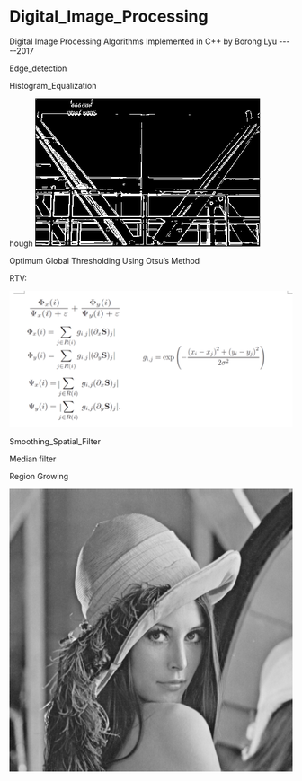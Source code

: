 # Digital_Image_Processing
Digital Image Processing Algorithms Implemented in C++ by Borong Lyu
                                                                 -----2017

Edge_detection

Histogram_Equalization

hough
![The image should be here](result.bmp)

Optimum Global Thresholding Using Otsu’s Method

RTV:

![Alt text](rtv.png)

Smoothing_Spatial_Filter

Median filter

Region Growing

![The image should be here](lena512.bmp)
